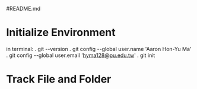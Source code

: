 #README.md
# Initialize Environment
in terminal:
. git --version
. git config --global user.name 'Aaron Hon-Yu Ma'
. git config --global user.email 'hyma128@pu.edu.tw'
. git init

# Track File and Folder